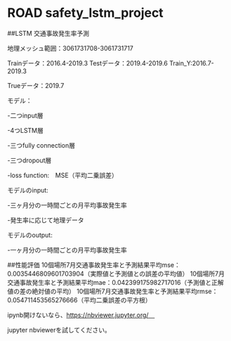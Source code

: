 # ROAD safety_lstm_project

##LSTM 交通事故発生率予測

地理メッシュ範囲：3061731708-3061731717

Trainデータ：2016.4-2019.3 
Testデータ：2019.4-2019.6
Train_Y:2016.7-2019.3

Trueデータ：2019.7

モデル：

-二つinput層

-4つLSTM層

-三つfully connection層

-三つdropout層

-loss function:　MSE（平均二乗誤差）

モデルのinput:

-三ヶ月分の一時間ごとの月平均事故発生率

-発生率に応じて地理データ

モデルのoutput:

-一ヶ月分の一時間ごとの月平均事故発生率

##性能評価
10個場所7月交通事故発生率と予測結果平均mse：0.0035446809601703904（実際値と予測値との誤差の平均値）
10個場所7月交通事故発生率と予測結果平均mae：0.042399175982717016（予測値と正解値の差の絶対値の平均）
10個場所7月交通事故発生率と予測結果平均rmse：0.054711453565276666（平均二乗誤差の平方根）

ipynb開けないなら、https://nbviewer.jupyter.org/　

jupyter nbviewerを試してください。
